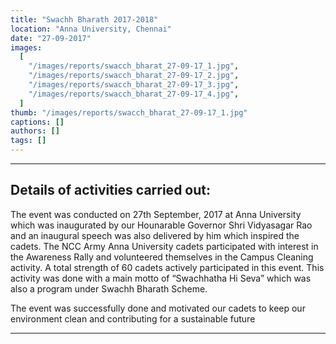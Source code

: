 ```yaml
---
title: "Swachh Bharath 2017-2018"
location: "Anna University, Chennai"
date: "27-09-2017"
images:
  [
    "/images/reports/swacch_bharat_27-09-17_1.jpg",
    "/images/reports/swacch_bharat_27-09-17_2.jpg",
    "/images/reports/swacch_bharat_27-09-17_3.jpg",
    "/images/reports/swacch_bharat_27-09-17_4.jpg",
  ]
thumb: "/images/reports/swacch_bharat_27-09-17_1.jpg"
captions: []
authors: []
tags: []
---
```


---

## Details of activities carried out:

The event was conducted on 27th September, 2017 at Anna University
which was inaugurated by our Hounarable Governor Shri Vidyasagar Rao
and an inaugural speech was also delivered by him which inspired the
cadets. The NCC Army Anna University cadets participated with interest in
the Awareness Rally and volunteered themselves in the Campus Cleaning
activity. A total strength of 60 cadets actively participated in this event.
This activity was done with a main motto of “Swachhatha Hi Seva” which
was also a program under Swachh Bharath Scheme.

The event was successfully done and motivated our cadets to keep
our environment clean and contributing for a sustainable future

---
